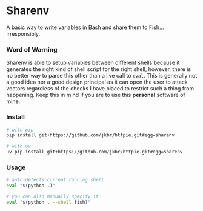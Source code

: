 # Sharenv
A basic way to write variables in Bash and share them to Fish... irresponsibly.

### Word of Warning
Sharenv is able to setup variables between different shells because it generates
the right kind of shell script for the right shell, however, there is no better
way to parse this other than a live call to `eval`. This is generally not a good
idea nor a good design principal as it can open the user to attack vectors
regardless of the checks I have placed to restrict such a thing from happening.
Keep this in mind if you are to use this **personal** software of mine.

### Install
```sh
# with pip
pip install git+https://github.com/jkbr/httpie.git#egg=sharenv

# with uv
uv pip install git+https://github.com/jkbr/httpie.git#egg=sharenv
```

### Usage
```sh
# auto-detects current running shell
eval "$(python .)"

# you can also manually specify it
eval "$(python . --shell fish)"
```
